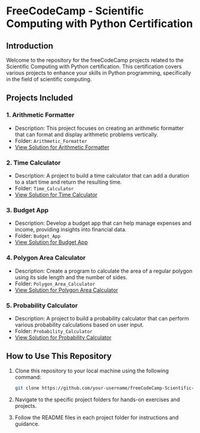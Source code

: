 # FreeCodeCamp - Scientific Computing with Python Certification

## Introduction

Welcome to the repository for the freeCodeCamp projects related to the Scientific Computing with Python certification. This certification covers various projects to enhance your skills in Python programming, specifically in the field of scientific computing.

## Projects Included

### 1. Arithmetic Formatter
- Description: This project focuses on creating an arithmetic formatter that can format and display arithmetic problems vertically.
- Folder: `Arithmetic_Formatter`
- [View Solution for Arithmetic Formatter]([link-to-solution](https://github.com/Chamodi261/Scientific-Computing-with-Python/tree/main/Arithmetic%20Arranger))

### 2. Time Calculator
- Description: A project to build a time calculator that can add a duration to a start time and return the resulting time.
- Folder: `Time_Calculator`
- [View Solution for Time Calculator]((https://github.com/Chamodi261/Scientific-Computing-with-Python/tree/705e0f36fc42d30c315d1869b539dc1a2496ec30/Budget%20App))

### 3. Budget App
- Description: Develop a budget app that can help manage expenses and income, providing insights into financial data.
- Folder: `Budget_App`
- [View Solution for Budget App]([link-to-solution](https://github.com/Chamodi261/Scientific-Computing-with-Python/tree/705e0f36fc42d30c315d1869b539dc1a2496ec30/Probability%20Calculator))

### 4. Polygon Area Calculator
- Description: Create a program to calculate the area of a regular polygon using its side length and the number of sides.
- Folder: `Polygon_Area_Calculator`
- [View Solution for Polygon Area Calculator]([link-to-solution](https://github.com/Chamodi261/Scientific-Computing-with-Python/tree/705e0f36fc42d30c315d1869b539dc1a2496ec30/Shape%20Calculator))

### 5. Probability Calculator
- Description: A project to build a probability calculator that can perform various probability calculations based on user input.
- Folder: `Probability_Calculator`
- [View Solution for Probability Calculator]([link-to-solution](https://github.com/Chamodi261/Scientific-Computing-with-Python/tree/705e0f36fc42d30c315d1869b539dc1a2496ec30/Time%20Calculator))

## How to Use This Repository

1. Clone this repository to your local machine using the following command:
   ```bash
   git clone https://github.com/your-username/freeCodeCamp-Scientific-Computing.git
   ```

2. Navigate to the specific project folders for hands-on exercises and projects.

3. Follow the README files in each project folder for instructions and guidance.
